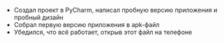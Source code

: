 * Создал проект в PyCharm, написал пробную версию приложения и пробный дизайн
* Собрал первую версию приложения в apk-файл
* Убедился, что всё работает, открыв этот файл на телефоне
